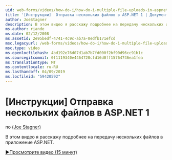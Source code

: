 ```yaml
---
uid: web-forms/videos/how-do-i/how-do-i-multiple-file-uploads-in-aspnet-1
title: '[Инструкции]  Отправка нескольких файлов в ASP.NET 1 | Документация Майкрософт'
author: JoeStagner
description: В этом видео я расскажу подробнее на передачу нескольких файлов в приложение ASP.NET.
ms.author: riande
ms.date: 02/12/2008
ms.assetid: 2e95bedf-4741-4c9c-ab7a-0edfb171efcd
msc.legacyurl: /web-forms/videos/how-do-i/how-do-i-multiple-file-uploads-in-aspnet-1
msc.type: video
ms.openlocfilehash: 4bd192e76d07d1ab7b7fd000f2bf90d96cc91b1c
ms.sourcegitcommit: 0f1119340e4464720cfd16d0ff15764746ea1fea
ms.translationtype: MT
ms.contentlocale: ru-RU
ms.lasthandoff: 04/09/2019
ms.locfileid: "59420592"
---
```

# <a name="how-do-i--multiple-file-uploads-in-aspnet1"></a>[Инструкции]  Отправка нескольких файлов в ASP.NET 1

по [(Joe Stagner)](https://github.com/JoeStagner)

В этом видео я расскажу подробнее на передачу нескольких файлов в приложение ASP.NET.

[&#9654;Просмотрите видео (15 минут)](https://channel9.msdn.com/Blogs/ASP-NET-Site-Videos/how-do-i-multiple-file-uploads-in-aspnet-1)
